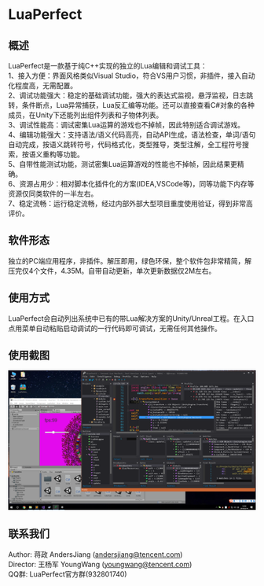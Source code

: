 LuaPerfect
==========

概述
----
LuaPerfect是一款基于纯C++实现的独立的Lua编辑和调试工具：  
1、接入方便：界面风格类似Visual Studio，符合VS用户习惯，非插件，接入自动化程度高，无需配置。  
2、调试功能强大：稳定的基础调试功能，强大的表达式监视，悬浮监视，日志跳转，条件断点，Lua异常捕获，Lua反汇编等功能。还可以直接查看C#对象的各种成员，在Unity下还能列出组件列表和子物体列表。  
3、调试性能高：调试密集Lua运算的游戏也不掉帧，因此特别适合调试游戏。  
4、编辑功能强大：支持语法/语义代码高亮，自动API生成，语法检查，单词/语句自动完成，按语义跳转符号，代码格式化，类型推导，类型注解，全工程符号搜索，按语义重构等功能。  
5、自带性能测试功能，测试密集Lua运算游戏的性能也不掉帧，因此结果更精确。  
6、资源占用少：相对脚本化插件化的方案(IDEA,VSCode等)，同等功能下内存等资源仅同类软件的一半左右。  
7、稳定流畅：运行稳定流畅，经过内部外部大型项目重度使用验证，得到非常高评价。  

软件形态
--------
独立的PC端应用程序，非插件。解压即用，绿色环保，整个软件包非常精简，解压完仅4个文件，4.35M。自带自动更新，单次更新数据仅2M左右。

使用方式
--------
LuaPerfect会自动列出系统中已有的带Lua解决方案的Unity/Unreal工程。在入口点用菜单自动粘贴启动调试的一行代码即可调试，无需任何其他操作。

使用截图
--------
![使用截图](LuaPerfectScreenshot.png)

联系我们
--------
Author:   蒋政 AndersJiang (andersjiang@tencent.com)  
Director: 王杨军 YoungWang (youngwang@tencent.com)  
QQ群:     LuaPerfect官方群(932801740)